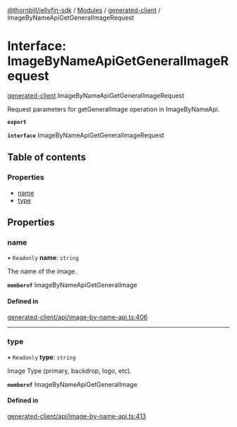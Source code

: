 [@thornbill/jellyfin-sdk](../README.md) / [Modules](../modules.md) / [generated-client](../modules/generated_client.md) / ImageByNameApiGetGeneralImageRequest

# Interface: ImageByNameApiGetGeneralImageRequest

[generated-client](../modules/generated_client.md).ImageByNameApiGetGeneralImageRequest

Request parameters for getGeneralImage operation in ImageByNameApi.

**`export`**

**`interface`** ImageByNameApiGetGeneralImageRequest

## Table of contents

### Properties

- [name](generated_client.ImageByNameApiGetGeneralImageRequest.md#name)
- [type](generated_client.ImageByNameApiGetGeneralImageRequest.md#type)

## Properties

### name

• `Readonly` **name**: `string`

The name of the image.

**`memberof`** ImageByNameApiGetGeneralImage

#### Defined in

[generated-client/api/image-by-name-api.ts:406](https://github.com/thornbill/jellyfin-sdk-typescript/blob/c65c42e/src/generated-client/api/image-by-name-api.ts#L406)

___

### type

• `Readonly` **type**: `string`

Image Type (primary, backdrop, logo, etc).

**`memberof`** ImageByNameApiGetGeneralImage

#### Defined in

[generated-client/api/image-by-name-api.ts:413](https://github.com/thornbill/jellyfin-sdk-typescript/blob/c65c42e/src/generated-client/api/image-by-name-api.ts#L413)

